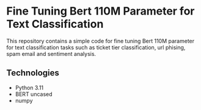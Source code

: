 # Fine Tuning Bert 110M Parameter for Text Classification

This repository contains a simple code for fine tuning Bert 110M parameter for text classification tasks such as ticket tier classification, url phising, spam email and sentiment analysis.


## Technologies

- Python 3.11
- BERT uncased
- numpy
